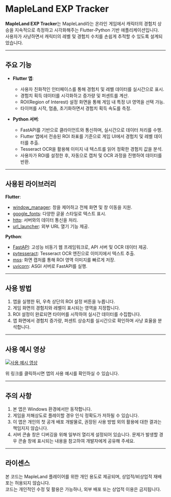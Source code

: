 # MapleLand EXP Tracker

**MapleLand EXP Tracker**는 MapleLand라는 온라인 게임에서 캐릭터의 경험치 상승을 지속적으로 측정하고 시각화해주는 Flutter-Python 기반 애플리케이션입니다.  
사용자가 사냥하면서 캐릭터의 레벨 및 경험치 수치를 손쉽게 추적할 수 있도록 설계되었습니다.

---

## 주요 기능
- **Flutter 앱**:  
  - 사용자 친화적인 인터페이스를 통해 경험치 및 레벨 데이터를 실시간으로 표시.  
  - 경험치 획득 데이터를 시각화하고 증가량 및 퍼센트를 계산.  
  - ROI(Region of Interest) 설정 화면을 통해 게임 내 특정 UI 영역을 선택 가능.
  - 타이머를 시작, 멈춤, 초기화하면서 경험치 획득 속도를 측정.

- **Python 서버**:  
  - FastAPI를 기반으로 클라이언트와 통신하며, 실시간으로 데이터 처리를 수행.  
  - Flutter 앱에서 전송된 ROI 좌표를 기준으로 게임 UI에서 경험치 및 레벨 데이터를 추출.  
  - Tesseract OCR을 활용해 이미지 내 텍스트를 읽어 정확한 경험치 값을 분석.  
  - 사용자가 ROI를 설정한 후, 자동으로 캡처 및 OCR 과정을 진행하여 데이터를 반환.

---

## 사용된 라이브러리
**Flutter**:
- [window_manager](https://pub.dev/packages/window_manager): 창을 제어하고 전체 화면 및 창 이동을 지원.
- [google_fonts](https://pub.dev/packages/google_fonts): 다양한 글꼴 스타일로 텍스트 표시.
- [http](https://pub.dev/packages/http): 서버와의 데이터 통신을 처리.
- [url_launcher](https://pub.dev/packages/url_launcher): 외부 URL 열기 기능 제공.

**Python**:
- [FastAPI](https://fastapi.tiangolo.com/): 고성능 비동기 웹 프레임워크로, API 서버 및 OCR 데이터 제공.
- [pytesseract](https://pypi.org/project/pytesseract/): Tesseract OCR 엔진으로 이미지에서 텍스트 추출.
- [mss](https://pypi.org/project/mss/): 화면 캡처를 통해 ROI 영역 이미지를 빠르게 저장.
- [uvicorn](https://www.uvicorn.org/): ASGI 서버로 FastAPI를 실행.

---

## 사용 방법
1. 앱을 실행한 뒤, 우측 상단의 ROI 설정 버튼을 누릅니다.  
2. 게임 화면의 경험치와 레벨이 표시되는 영역을 지정합니다.  
3. ROI 설정이 완료되면 타이머를 시작하여 실시간 데이터를 수집합니다.  
4. 앱 화면에서 경험치 증가량, 퍼센트 상승치를 실시간으로 확인하며 사냥 효율을 분석합니다.

---

## 사용 예시 영상

[![사용 예시 영상](https://img.youtube.com/vi/Ia1Gz95vIlc/0.jpg)](https://youtu.be/Ia1Gz95vIlc?si=MjTNnO1jwr5yz5aG)

위 링크를 클릭하시면 앱의 사용 예시를 확인하실 수 있습니다.


---

## 주의 사항
1. 본 앱은 Windows 환경에서만 동작합니다.
2. 게임을 저해상도로 플레이할 경우 인식 정확도가 저하될 수 있습니다.
3. 이 앱은 개인의 첫 공개 배포 개발물로, 권장된 사용 방법 외의 활용에 대한 결과는 책임지지 않습니다.
4. 서버 콘솔 창은 디버깅을 위해 일부러 열리게 설정되어 있습니다. 문제가 발생할 경우 콘솔 창에 표시되는 내용을 참고하여 개발자에게 공유해 주세요.

---

## 라이센스
본 코드는 MapleLand 플레이어를 위한 개인 용도로 제공되며, 상업적/비상업적 재배포는 허용되지 않습니다.  
코드는 개인적인 수정 및 활용은 가능하나, 외부 배포 또는 상업적 이용은 금지됩니다.
